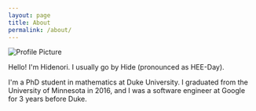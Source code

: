 ```yaml
---
layout: page
title: About
permalink: /about/
---
```


<img src="{{ site.baseurl }}/assets/profile.jpg" title="Profile Picture" class="profile">

Hello!
I'm Hidenori.
I usually go by Hide (pronounced as HEE-Day).

I'm a PhD student in mathematics at Duke University.
I graduated from the University of Minnesota in 2016, and I was a software engineer at Google for 3 years before Duke.
